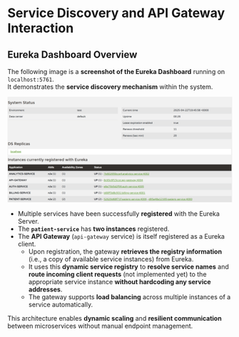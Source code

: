 # Service Discovery and API Gateway Interaction

## Eureka Dashboard Overview

The following image is a **screenshot of the Eureka Dashboard** running on `localhost:5761`.  
It demonstrates the **service discovery mechanism** within the system.

![Eureka Dashboard](assets/multi-instance-service-registry.png)

- Multiple services have been successfully **registered** with the Eureka Server.
- The **`patient-service`** has **two instances** registered.
- The **API Gateway** (`api-gateway` service) is itself registered as a Eureka client.
    - Upon registration, the gateway **retrieves the registry information** (i.e., a copy of available service instances) from Eureka.
    - It uses this **dynamic service registry** to **resolve service names** and **route incoming client requests** (not implemented yet) to the appropriate service instance **without hardcoding any service addresses**.
    - The gateway supports **load balancing** across multiple instances of a service automatically.

This architecture enables **dynamic scaling** and **resilient communication** between microservices without manual endpoint management.
